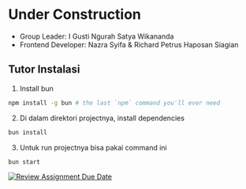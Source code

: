 # Under Construction

- Group Leader: I Gusti Ngurah Satya Wikananda
- Frontend Developer: Nazra Syifa & Richard Petrus Haposan Siagian

## Tutor Instalasi
1. Install bun
```sh
npm install -g bun # the last `npm` command you'll ever need
```

2. Di dalam direktori projectnya, install dependencies
```sh
bun install
```

3. Untuk run projectnya bisa pakai command ini
```
bun start
```

[![Review Assignment Due Date](https://classroom.github.com/assets/deadline-readme-button-24ddc0f5d75046c5622901739e7c5dd533143b0c8e959d652212380cedb1ea36.svg)](https://classroom.github.com/a/0wBSnje4)
